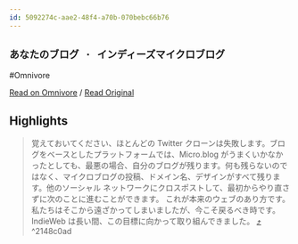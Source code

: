 ```yaml
---
id: 5092274c-aae2-48f4-a70b-070bebc66b76
---
```


## `あなたのブログ · インディーズマイクロブログ`
#Omnivore

[Read on Omnivore](https://omnivore.app/me/-191d23ebae7) / [Read Original](https://book.micro.blog/your-blog/)


## Highlights

> 覚えておいてください、ほとんどの Twitter クローンは失敗します。ブログをベースとしたプラットフォームでは、Micro.blog がうまくいかなかったとしても、最悪の場合、自分のブログが残ります。何も残らないのではなく、マイクロブログの投稿、ドメイン名、デザインがすべて残ります。他のソーシャル ネットワークにクロスポストして、最初からやり直さずに次のことに進むことができます。
> これが本来のウェブのあり方です。私たちはそこから遠ざかってしまいましたが、今こそ戻るべき時です。IndieWeb は長い間、この目標に向かって取り組んできました。 [⤴️](https://omnivore.app/me/-191d23ebae7#2148c0ad-9131-4bbc-bfc0-9f6c05edb940)  ^2148c0ad

